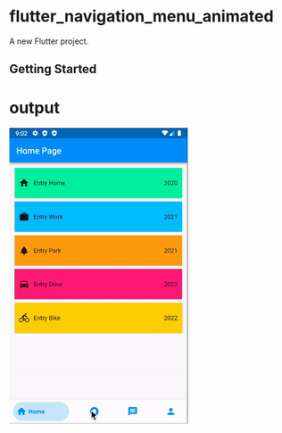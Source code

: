 # flutter_navigation_menu_animated

A new Flutter project.

## Getting Started

# output

![](output.gif)
